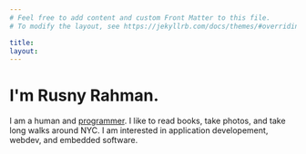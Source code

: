 ```yaml
---
# Feel free to add content and custom Front Matter to this file.
# To modify the layout, see https://jekyllrb.com/docs/themes/#overriding-theme-defaults

title: 
layout: 
---
```

# I'm Rusny Rahman.

I am a human and [programmer](https://github.com/rusny23). I like to read
books, take photos, and take long walks around NYC. I am interested in application developement, webdev, and embedded software.